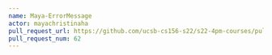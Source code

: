 ```yaml
---
name: Maya-ErrorMessage
actor: mayachristinaha
pull_request_url: https://github.com/ucsb-cs156-s22/s22-4pm-courses/pull/62
pull_request_num: 62
---
```

